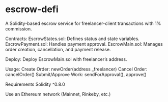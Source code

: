 # escrow-defi
A Solidity-based escrow service for freelancer-client transactions with 1% commission.

Contracts:
EscrowStates.sol: Defines status and state variables.
EscrowPayment.sol: Handles payment approval.
EscrowMain.sol: Manages order creation, cancellation, and payment release.

Deploy:
Deploy EscrowMain.sol with freelancer’s address.

Usage:
Create Order: newOrder(address _freelancer)
Cancel Order: cancelOrder()
Submit/Approve Work: sendForApproval(), approve()

Requirements
Solidity ^0.8.0

Use an Ethereum network (Mainnet, Rinkeby, etc.)

